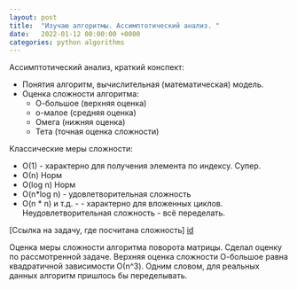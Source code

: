 ```yaml
---
layout: post
title:  "Изучаю алгоритмы. Ассимптотический анализ. "
date:   2022-01-12 00:00:00 +0000
categories: python algorithms
---
```

[id]: https://github.com/NikLaz25/Training_1/blob/main/task_24_4.py

Ассимптотический анализ, краткий конспект:
* Понятия алгоритм, вычислительная (математическая) модель.
* Оценка сложности алгоритма:
  * О-большое (верхняя оценка)
  * о-малое (средняя оценка)
  * Омега (нижняя оценка)
  * Тета (точная оценка сложности)

Классические меры сложности:
* О(1) - характерно для получения элемента по индексу. Супер.
* О(n) Норм
* O(log n) Норм
* O(n*log n) - удовлетворительная сложность
* O(n * n) и т.д. -  - характерно для вложенных циклов. Неудовлетворительная сложность - всё переделать.


[Ссылка на задачу, где посчитана сложность] [id]

Оценка меры сложности алгоритма поворота матрицы. Сделал оценку по рассмотренной задаче. 
Верхняя оценка сложности О-большое равна квадратичной зависимости О(n^3). 
Одним словом, для реальных данных алгоритм пришлось бы переделывать.



